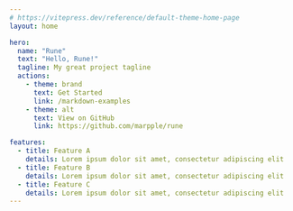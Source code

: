 ```yaml
---
# https://vitepress.dev/reference/default-theme-home-page
layout: home

hero:
  name: "Rune"
  text: "Hello, Rune!"
  tagline: My great project tagline
  actions:
    - theme: brand
      text: Get Started
      link: /markdown-examples
    - theme: alt
      text: View on GitHub
      link: https://github.com/marpple/rune

features:
  - title: Feature A
    details: Lorem ipsum dolor sit amet, consectetur adipiscing elit
  - title: Feature B
    details: Lorem ipsum dolor sit amet, consectetur adipiscing elit
  - title: Feature C
    details: Lorem ipsum dolor sit amet, consectetur adipiscing elit
---
```


